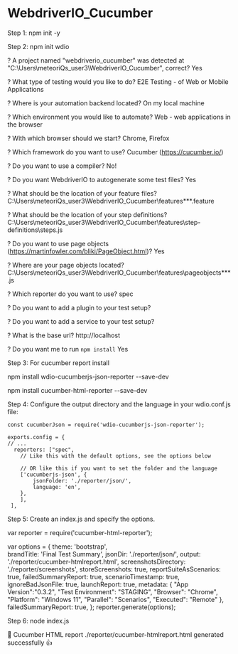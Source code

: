 # WebdriverIO_Cucumber

Step 1: npm init -y

Step 2: npm init wdio

? A project named "webdriverio_cucumber" was detected at "C:\Users\meteoriQs_user3\WebdriverIO_Cucumber", correct? Yes

? What type of testing would you like to do? E2E Testing - of Web or Mobile Applications

? Where is your automation backend located? On my local machine

? Which environment you would like to automate? Web - web applications in the browser

? With which browser should we start? Chrome, Firefox

? Which framework do you want to use? Cucumber (https://cucumber.io/)

? Do you want to use a compiler? No!

? Do you want WebdriverIO to autogenerate some test files? Yes

? What should be the location of your feature files? C:\Users\meteoriQs_user3\WebdriverIO_Cucumber\features\**\*.feature

? What should be the location of your step definitions? C:\Users\meteoriQs_user3\WebdriverIO_Cucumber\features\step-definitions\steps.js

? Do you want to use page objects (https://martinfowler.com/bliki/PageObject.html)? Yes

? Where are your page objects located? C:\Users\meteoriQs_user3\WebdriverIO_Cucumber\features\pageobjects\**\*.js

? Which reporter do you want to use? spec

? Do you want to add a plugin to your test setup?

? Do you want to add a service to your test setup?

? What is the base url? http://localhost

? Do you want me to run `npm install` Yes


Step 3: For cucumber report install

npm install wdio-cucumberjs-json-reporter --save-dev

npm install cucumber-html-reporter --save-dev


Step 4:  Configure the output directory and the language in your wdio.conf.js file:

    const cucumberJson = require('wdio-cucumberjs-json-reporter');

    exports.config = {
    // ...
      reporters: ["spec",
        // Like this with the default options, see the options below

        // OR like this if you want to set the folder and the language
        ['cucumberjs-json', {
            jsonFolder: './reporter/json/',
            language: 'en',
        },
        ],
     ],

Step 5:  Create an index.js and specify the options.

var reporter = require('cucumber-html-reporter');

var options = {
        theme: 'bootstrap',     
        brandTitle: 'Final Test Summary',
        jsonDir: './reporter/json/',
        output: './reporter/cucumber-htmlreport.html',
        screenshotsDirectory: './reporter/screenshots',
        storeScreenshots: true,
        reportSuiteAsScenarios: true,
        failedSummaryReport: true,
        scenarioTimestamp: true,
        ignoreBadJsonFile: true,
        launchReport: true,
        metadata: {
            "App Version":"0.3.2",
            "Test Environment": "STAGING",
            "Browser": "Chrome",
            "Platform": "Windows 11",
            "Parallel": "Scenarios",
            "Executed": "Remote"
        },
        failedSummaryReport: true,
    };
    reporter.generate(options);
    

Step 6:   node index.js

🚀 Cucumber HTML report ./reporter/cucumber-htmlreport.html generated successfully 👍



